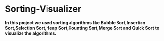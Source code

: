 # Sorting-Visualizer
#### In this project we used sorting algorithms like Bubble Sort,Insertion Sort,Selection Sort,Heap Sort,Counting Sort,Merge Sort and Quick Sort to visualize the algorithms.
